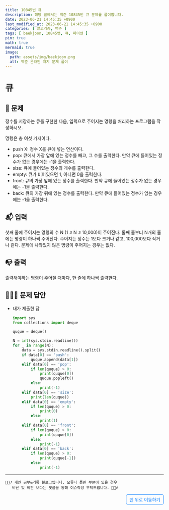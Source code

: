 ```yaml
---
title: 10845번 큐
description: 해당 글에서는 백준 10845번 큐 문제를 풀이합니다.
date: 2023-06-21 14:45:35 +0900
last_modified_at: 2023-06-21 14:45:35 +0900
categories: [ 알고리즘, 백준 ]
tags: [ baekjoon, 10845번, 큐, 파이썬 ]
pin: true
math: true
mermaid: true
image:
  path: assets/img/baekjoon.png
  alt: 백준 온라인 저지 문제 풀이
---
```

    
# 큐
## 📃 문제
정수를 저장하는 큐를 구현한 다음, 입력으로 주어지는 명령을 처리하는 프로그램을 작성하시오.

명령은 총 여섯 가지이다.

- push X: 정수 X를 큐에 넣는 연산이다.
- pop: 큐에서 가장 앞에 있는 정수를 빼고, 그 수를 출력한다. 만약 큐에 들어있는 정수가 없는 경우에는 -1을 출력한다.
- size: 큐에 들어있는 정수의 개수를 출력한다.
- empty: 큐가 비어있으면 1, 아니면 0을 출력한다.
- front: 큐의 가장 앞에 있는 정수를 출력한다. 만약 큐에 들어있는 정수가 없는 경우에는 -1을 출력한다.
- back: 큐의 가장 뒤에 있는 정수를 출력한다. 만약 큐에 들어있는 정수가 없는 경우에는 -1을 출력한다.

## 📬 입력
첫째 줄에 주어지는 명령의 수 N (1 ≤ N ≤ 10,000)이 주어진다. 둘째 줄부터 N개의 줄에는 명령이 하나씩 주어진다. 주어지는 정수는 1보다 크거나 같고, 100,000보다 작거나 같다. 문제에 나와있지 않은 명령이 주어지는 경우는 없다.

## 📭 출력
출력해야하는 명령이 주어질 때마다, 한 줄에 하나씩 출력한다.

## 🙆🏻‍♂️ 문제 답안

- 내가 제출한 답
    ```python
    import sys
    from collections import deque

    quque = deque()

    N = int(sys.stdin.readline())
    for _ in range(N):
        data = sys.stdin.readline().split()
        if data[0] == 'push':
            quque.append(data[1])
        elif data[0] == 'pop':
            if len(quque) > 0:
                print(quque[0])
                quque.popleft()
            else:
                print(-1)
        elif data[0] == 'size':
            print(len(quque))
        elif data[0] == 'empty':
            if len(quque) > 0:
                print(0)
            else:
                print(1)
        elif data[0] == 'front':
            if len(quque) > 0:
                print(quque[0])
            else:
                print(-1)
        elif data[0] == 'back':
            if len(quque) > 0:
                print(quque[-1])
            else:
                print(-1)
    ``` 

***

    🙋🏻‍♂️ 개인 공부&기록 블로그입니다. 오류나 틀린 부분이 있을 경우 
       비난 및 비판 보다는 댓글을 통해 이슈작성 부탁드립니다. 🙋🏻‍♂️

<a href="#" style="display: inline-block; padding: 5px 10px; color: #007bff; text-decoration: none; border: 0.5px solid #007bff; border-radius: 5px; float: right;">맨 위로 이동하기</a>